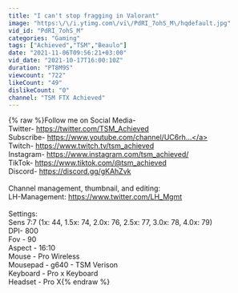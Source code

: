 ```yaml
---
title: "I can't stop fragging in Valorant"
image: "https:\/\/i.ytimg.com\/vi\/PdRI_7ohS_M\/hqdefault.jpg"
vid_id: "PdRI_7ohS_M"
categories: "Gaming"
tags: ["Achieved","TSM","Beaulo"]
date: "2021-11-06T09:56:21+03:00"
vid_date: "2021-10-17T16:00:10Z"
duration: "PT8M9S"
viewcount: "722"
likeCount: "49"
dislikeCount: "0"
channel: "TSM FTX Achieved"
---
```

{% raw %}Follow me on Social Media-<br />Twitter- <a rel="nofollow" target="blank" href="https://twitter.com/TSM_Achieved">https://twitter.com/TSM_Achieved</a><br />Subscribe- <a rel="nofollow" target="blank" href="https://www.youtube.com/channel/UC6rh...">https://www.youtube.com/channel/UC6rh...</a><br />Twitch- <a rel="nofollow" target="blank" href="https://www.twitch.tv/tsm_achieved">https://www.twitch.tv/tsm_achieved</a><br />Instagram- <a rel="nofollow" target="blank" href="https://www.instagram.com/tsm_achieved/">https://www.instagram.com/tsm_achieved/</a><br />TikTok- <a rel="nofollow" target="blank" href="https://www.tiktok.com/@tsm_achieved">https://www.tiktok.com/@tsm_achieved</a><br />Discord- <a rel="nofollow" target="blank" href="https://discord.gg/gKAhZvk">https://discord.gg/gKAhZvk</a><br /><br />Channel management, thumbnail, and editing:<br />LH-Management: <a rel="nofollow" target="blank" href="https://www.twitter.com/LH_Mgmt">https://www.twitter.com/LH_Mgmt</a><br /><br />Settings: <br />Sens 7:7 (1x: 44, 1.5x: 74, 2.0x: 76, 2.5x: 77, 3.0x: 78, 4.0x: 79)<br />DPI- 800<br />Fov - 90<br />Aspect - 16:10<br />Mouse - Pro Wireless<br />Mousepad - g640 - TSM Verison <br />Keyboard - Pro x Keyboard<br />Headset - Pro X{% endraw %}
